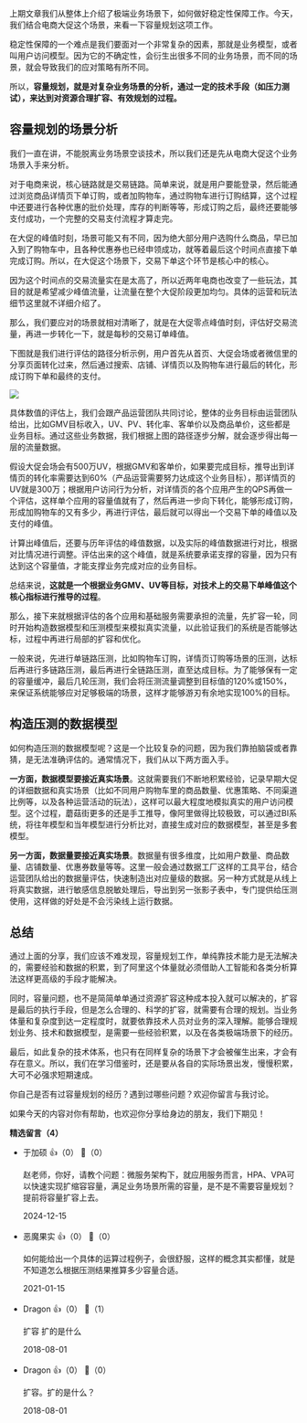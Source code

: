上期文章我们从整体上介绍了极端业务场景下，如何做好稳定性保障工作。今天，我们结合电商大促这个场景，来看一下容量规划这项工作。

稳定性保障的一个难点是我们要面对一个非常复杂的因素，那就是业务模型，或者叫用户访问模型。因为它的不确定性，会衍生出很多不同的业务场景，而不同的场景，就会导致我们的应对策略有所不同。

所以，**容量规划，就是对复杂业务场景的分析，通过一定的技术手段（如压力测试），来达到对资源合理扩容、有效规划的过程。**

## 容量规划的场景分析

我们一直在讲，不能脱离业务场景空谈技术，所以我们还是先从电商大促这个业务场景入手来分析。

对于电商来说，核心链路就是交易链路。简单来说，就是用户要能登录，然后能通过浏览商品详情页下单订购，或者加购物车，通过购物车进行订购结算，这个过程中还要进行各种优惠的批价处理，库存的判断等等，形成订购之后，最终还要能够支付成功，一个完整的交易支付流程才算走完。

在大促的峰值时刻，场景可能又有不同，因为绝大部分用户选购什么商品，早已加入到了购物车中，且各种优惠券也已经申领成功，就等着最后这个时间点直接下单完成订购。所以，在大促这个场景下，交易下单这个环节是核心中的核心。

因为这个时间点的交易流量实在是太高了，所以近两年电商也改变了一些玩法，其目的就是希望减少峰值流量，让流量在整个大促阶段更加均匀。具体的运营和玩法细节这里就不详细介绍了。

那么，我们要应对的场景就相对清晰了，就是在大促零点峰值时刻，评估好交易流量，再进一步转化一下，就是每秒的交易订单峰值。

下图就是我们进行评估的路径分析示例，用户首先从首页、大促会场或者微信里的分享页面转化过来，然后通过搜索、店铺、详情页以及购物车进行最后的转化，形成订购下单和最终的支付。

![](https://static001.geekbang.org/resource/image/90/b5/90685bdcdcd7bf196d42ce764250eab5.jpg?wh=773%2A484)

具体数值的评估上，我们会跟产品运营团队共同讨论，整体的业务目标由运营团队给出，比如GMV目标收入，UV、PV、转化率、客单价以及商品单价，这些都是业务目标。通过这些业务数据，我们根据上图的路径逐步分解，就会逐步得出每一层的流量数据。

假设大促会场会有500万UV，根据GMV和客单价，如果要完成目标，推导出到详情页的转化率需要达到60%（产品运营需要努力达成这个业务目标），那详情页的UV就是300万；根据用户访问行为分析，对详情页的各个应用产生的QPS再做一个评估，这样单个应用的容量值就有了，然后再进一步向下转化，能够形成订购，形成加购物车的又有多少，再进行评估，最后就可以得出一个交易下单的峰值以及支付的峰值。

计算出峰值后，还要与历年评估的峰值数据，以及实际的峰值数据进行对比，根据对比情况进行调整。评估出来的这个峰值，就是系统要承诺支撑的容量，因为只有达到这个容量值，才能支撑业务完成对应的业务目标。

总结来说，**这就是一个根据业务GMV、UV等目标，对技术上的交易下单峰值这个核心指标进行推导的过程**。

那么，接下来就根据评估的各个应用和基础服务需要承担的流量，先扩容一轮，同时开始构造数据模型和压测模型来模拟真实流量，以此验证我们的系统是否能够达标，过程中再进行局部的扩容和优化。

一般来说，先进行单链路压测，比如购物车订购，详情页订购等场景的压测，达标后再进行多链路压测，最后再进行全链路压测，直至达成目标。为了能够保有一定的容量缓冲，最后几轮压测，我们会将压测流量调整到目标值的120%或150%，来保证系统能够应对足够极端的场景，这样才能够游刃有余地实现100%的目标。

## 构造压测的数据模型

如何构造压测的数据模型呢？这是一个比较复杂的问题，因为我们靠拍脑袋或者靠猜，是无法准确评估的。通常情况下，我们从以下两方面入手。

**一方面，数据模型要接近真实场景**。这就需要我们不断地积累经验，记录早期大促的详细数据和真实场景（比如不同用户购物车里的商品数量、优惠策略、不同渠道比例等，以及各种运营活动的玩法），这样可以最大程度地模拟真实的用户访问模型。这个过程，蘑菇街更多的还是手工推导，像阿里做得比较极致，可以通过BI系统，将往年模型和当年模型进行分析比对，直接生成对应的数据模型，甚至是多套模型。

**另一方面，数据量要接近真实场景**。数据量有很多维度，比如用户数量、商品数量、店铺数量、优惠券数量等等。这里一般会通过数据工厂这样的工具平台，结合运营团队给出的数据量评估，快速制造出对应量级的数据。另一种方式就是从线上将真实数据，进行敏感信息脱敏处理后，导出到另一张影子表中，专门提供给压测使用，这样做的好处是不会污染线上运行数据。

## 总结

通过上面的分享，我们应该不难发现，容量规划工作，单纯靠技术能力是无法解决的，需要经验和数据的积累，到了阿里这个体量就必须借助人工智能和各类分析算法这样更高级的手段才能解决。

同时，容量问题，也不是简简单单通过资源扩容这种成本投入就可以解决的，扩容是最后的执行手段，但是怎么合理的、科学的扩容，就需要有合理的规划。当业务体量和复杂度到达一定程度时，就要依靠技术人员对业务的深入理解。能够合理规划业务、技术和数据模型，是需要一些经验积累，以及在各类极端场景下的经历。

最后，如此复杂的技术体系，也只有在同样复杂的场景下才会被催生出来，才会有存在意义。所以，我们在学习借鉴时，还是要从各自的实际场景出发，慢慢积累，大可不必强求短期速成。

你自己是否有过容量规划的经历？遇到过哪些问题？欢迎你留言与我讨论。

如果今天的内容对你有帮助，也欢迎你分享给身边的朋友，我们下期见！
<div><strong>精选留言（4）</strong></div><ul>
<li><span>于加硕</span> 👍（0） 💬（0）<p>赵老师，你好，请教个问题：微服务架构下，就应用服务而言，HPA、VPA可以快速实现扩缩容容量，满足业务场景所需的容量，是不是不需要容量规划？提前将容量扩容上去。</p>2024-12-15</li><br/><li><span>恶魔果实</span> 👍（0） 💬（0）<p>如何能给出一个具体的运算过程例子，会很舒服，这样的概念其实都懂，就是不知道怎么根据压测结果推算多少容量合适。</p>2021-01-15</li><br/><li><span>Dragon</span> 👍（0） 💬（1）<p>扩容 扩的是什么</p>2018-08-01</li><br/><li><span>Dragon</span> 👍（0） 💬（0）<p>扩容。扩的是什么？</p>2018-08-01</li><br/>
</ul>